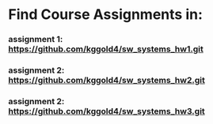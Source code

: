 # Find Course Assignments in:
### assignment 1: https://github.com/kggold4/sw_systems_hw1.git
### assignment 2: https://github.com/kggold4/sw_systems_hw2.git
### assignment 2: https://github.com/kggold4/sw_systems_hw3.git